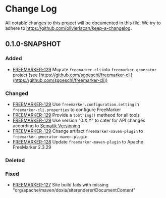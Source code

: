 # Change Log

All notable changes to this project will be documented in this file. We try to adhere to https://github.com/olivierlacan/keep-a-changelog.

## 0.1.0-SNAPSHOT

### Added
* [FREEMARKER-129] Migrate `freemarker-cli` into `freemarker-generator` project (see [https://github.com/sgoeschl/freemarker-cli](https://github.com/sgoeschl/freemarker-cli))

### Changed
* [FREEMARKER-129] Use `freemarker.configuration.setting` in `freemarker-cli.properties` to configure FreeMarker
* [FREEMARKER-129] Provide a `toString()` metheod for all tools
* [FREEMARKER-129] Use version "0.X.Y" to cater for API changes according to [Sematik Versioning](https://semver.org)
* [FREEMARKER-129] Change artifact `freemarker-maven-plugin` to `freemarker-generator-maven-plugin`
* [FREEMARKER-128] Update `freemarker-maven-plugin` to Apache FreeMarker 2.3.29

### Deleted

### Fixed 
* [FREEMARKER-127] Site build fails with missing "org/apache/maven/doxia/siterenderer/DocumentContent"

[FREEMARKER-127]: https://issues.apache.org/jira/browse/FREEMARKER-127
[FREEMARKER-128]: https://issues.apache.org/jira/browse/FREEMARKER-128
[FREEMARKER-129]: https://issues.apache.org/jira/browse/FREEMARKER-129